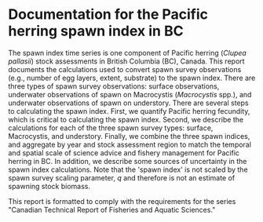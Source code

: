 # Documentation for the Pacific herring spawn index in BC

The spawn index time series is one component of Pacific herring (*Clupea pallasii*) stock assessments in British Columbia (BC), Canada.
This report documents the calculations used to convert spawn survey observations (e.g., number of egg layers, extent, substrate) to the spawn index.
There are three types of spawn survey observations: surface observations, underwater observations of spawn on Macrocystis (*Macrocystis* spp.), and underwater observations of spawn on understory.
There are several steps to calculating the spawn index.
First, we quantify Pacific herring fecundity, which is critical to calculating the spawn index.
Second, we describe the calculations for each of the three spawn survey types: surface, Macrocystis, and understory.
Finally, we combine the three spawn indices, and aggregate by year and stock assessment region to match the temporal and spatial scale of science advice and fishery management for Pacific herring in BC.
In addition, we describe some sources of uncertainty in the spawn index calculations.
Note that the 'spawn index' is not scaled by the spawn survey scaling parameter, *q* and therefore is not an estimate of spawning stock biomass.

This report is formatted to comply with the requirements for the series "Canadian Technical Report of Fisheries and Aquatic Sciences."
